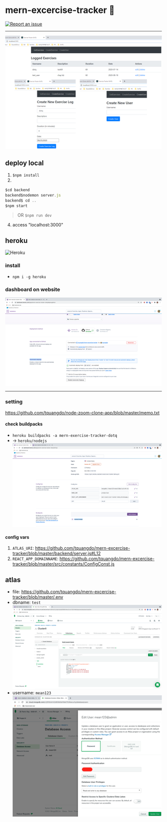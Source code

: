 # mern-excercise-tracker 🚀

[![Report an issue](https://img.shields.io/badge/Support-Issues-green)](https://github.com/tquangdo/mern-excercise-tracker/issues/new)
***********
![demo](demo.png)

## deploy local
1. `$npm install`
2. 
```js
$cd backend
backend$nodemon server.js
backend$ cd ..
$npm start
```
>OR `$npm run dev`
4. access "localhost:3000"

## heroku
![Heroku](https://heroku-badge.herokuapp.com/?app=mern-exercise-tracker-dotq)
### install
- `npm i -g heroku`
### dashboard on website
![heroku](heroku.png)
***********
### setting
https://github.com/tquangdo/node-zoom-clone-app/blob/master/memo.txt
#### check buildpacks
- `heroku buildpacks -a mern-exercise-tracker-dotq`
- -> `heroku/nodejs`
![buildpacks](buildpacks.png)
#### config vars
1. `ATLAS_URI`: https://github.com/tquangdo/mern-excercise-tracker/blob/master/backend/server.js#L12
2. `REACT_APP_DOMAINNAME`: https://github.com/tquangdo/mern-excercise-tracker/blob/master/src/constants/ConfigConst.js

## atlas
- file: https://github.com/tquangdo/mern-excercise-tracker/blob/master/.env
- dbname: `test`
![db](db.png)
- username: `mean123`
![user_pw](user_pw.png)
